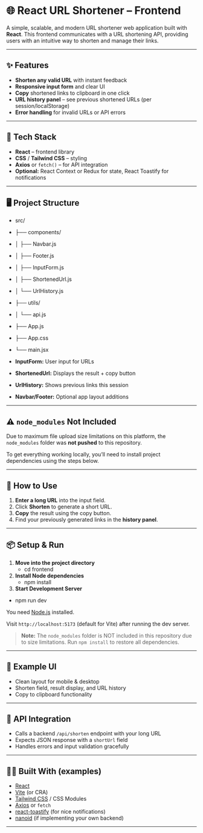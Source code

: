 # 🌐 React URL Shortener – Frontend

A simple, scalable, and modern URL shortener web application built with **React**. This frontend communicates with a URL shortening API, providing users with an intuitive way to shorten and manage their links.

---

## ✨ Features

- **Shorten any valid URL** with instant feedback
- **Responsive input form** and clear UI
- **Copy** shortened links to clipboard in one click
- **URL history panel** – see previous shortened URLs (per session/localStorage)
- **Error handling** for invalid URLs or API errors

---

## 🚀 Tech Stack

- **React** – frontend library
- **CSS** / **Tailwind CSS** – styling
- **Axios** or `fetch()` – for API integration
- **Optional:** React Context or Redux for state, React Toastify for notifications

---

## 🖥️ Project Structure

- src/
- ├── components/
- │ ├── Navbar.js
- │ ├── Footer.js
- │ ├── InputForm.js
- │ ├── ShortenedUrl.js
- │ └── UrlHistory.js
- ├── utils/
- │ └── api.js
- ├── App.js
- ├── App.css
- └── main.jsx

- **InputForm:** User input for URLs
- **ShortenedUrl:** Displays the result + copy button
- **UrlHistory:** Shows previous links this session
- **Navbar/Footer:** Optional app layout additions

---

## ⚠️ `node_modules` Not Included

Due to maximum file upload size limitations on this platform, the `node_modules` folder was **not pushed** to this repository.

To get everything working locally, you’ll need to install project dependencies using the steps below.

---

## 📝 How to Use

1. **Enter a long URL** into the input field.
2. Click **Shorten** to generate a short URL.
3. **Copy** the result using the copy button.
4. Find your previously generated links in the **history panel**.

---

## 📦 Setup & Run

1. **Move into the project directory**
   - cd frontend
2. **Install Node dependencies**
   - npm install
3. **Start Development Server**
  - npm run dev

You need [Node.js](https://nodejs.org/) installed.


Visit `http://localhost:5173` (default for Vite) after running the dev server.

> **Note:** The `node_modules` folder is NOT included in this repository due to size limitations. Run `npm install` to restore all dependencies.

---

## 🔗 Example UI

- Clean layout for mobile & desktop
- Shorten field, result display, and URL history
- Copy to clipboard functionality

---

## 🚦 API Integration

- Calls a backend `/api/shorten` endpoint with your long URL
- Expects JSON response with a `shortUrl` field
- Handles errors and input validation gracefully

---

## 👨‍💻 Built With (examples)

- [React](https://react.dev/)
- [Vite](https://vitejs.dev/) (or CRA)
- [Tailwind CSS](https://tailwindcss.com/) / CSS Modules
- [Axios](https://axios-http.com/) or `fetch`
- [react-toastify](https://fkhadra.github.io/react-toastify/) (for nice notifications)
- [nanoid](https://github.com/ai/nanoid) (if implementing your own backend)

---






